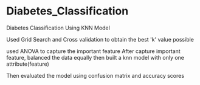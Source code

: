 # Diabetes_Classification
Diabetes Classification Using KNN Model

Used Grid Search and Cross validation to obtain the best 'k' value possible

used ANOVA to capture the important feature
After capture important feature, balanced the data equally then built a knn model with only one attribute(feature)

Then evaluated the model using confusion matrix and accuracy scores

